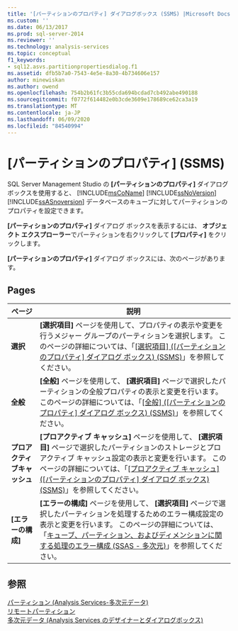 ```yaml
---
title: '[パーティションのプロパティ] ダイアログボックス (SSMS) |Microsoft Docs'
ms.custom: ''
ms.date: 06/13/2017
ms.prod: sql-server-2014
ms.reviewer: ''
ms.technology: analysis-services
ms.topic: conceptual
f1_keywords:
- sql12.asvs.partitionpropertiesdialog.f1
ms.assetid: dfb5b7a0-7543-4e5e-8a30-4b734606e157
author: minewiskan
ms.author: owend
ms.openlocfilehash: 754b2b61fc3b55cda694bcdad7cb492abe490188
ms.sourcegitcommit: f0772f614482e0b3cde3609e178689ce62ca3a19
ms.translationtype: MT
ms.contentlocale: ja-JP
ms.lasthandoff: 06/09/2020
ms.locfileid: "84540994"
---
```

# <a name="partition-properties-dialog-box-ssms"></a>[パーティションのプロパティ] (SSMS)
  SQL Server Management Studio の **[パーティションのプロパティ]** ダイアログ ボックスを使用すると、 [!INCLUDE[msCoName](../includes/msconame-md.md)] [!INCLUDE[ssNoVersion](../includes/ssnoversion-md.md)] [!INCLUDE[ssASnoversion](../includes/ssasnoversion-md.md)] データベースのキューブに対してパーティションのプロパティを設定できます。  
  
 **[パーティションのプロパティ]** ダイアログ ボックスを表示するには、 **オブジェクト エクスプローラー**でパーティションを右クリックして **[プロパティ]** をクリックします。  
  
 **[パーティションのプロパティ]** ダイアログ ボックスには、次のページがあります。  
  
## <a name="pages"></a>Pages  
  
|ページ|説明|  
|----------|-----------------|  
|**選択**|**[選択項目]** ページを使用して、プロパティの表示や変更を行うメジャー グループのパーティションを選択します。 このページの詳細については、「[[選択項目] &#40;[パーティションのプロパティ] ダイアログ ボックス&#41; &#40;SSMS&#41;](selection-partition-properties-dialog-box-ssms.md)」を参照してください。|  
|**全般**|**[全般]** ページを使用して、 **[選択項目]** ページで選択したパーティションの全般プロパティの表示と変更を行います。 このページの詳細については、「[[全般] &#40;[パーティションのプロパティ] ダイアログ ボックス&#41; &#40;SSMS&#41;](general-partition-properties-dialog-box-ssms.md)」を参照してください。|  
|**プロアクティブキャッシュ**|**[プロアクティブ キャッシュ]** ページを使用して、 **[選択項目]** ページで選択したパーティションのストレージとプロアクティブ キャッシュ設定の表示と変更を行います。 このページの詳細については、「[[プロアクティブ キャッシュ] &#40;[パーティションのプロパティ] ダイアログ ボックス&#41; &#40;SSMS&#41;](proactive-caching-partition-properties-dialog-box-ssms.md)」を参照してください。|  
|**[エラーの構成]**|**[エラーの構成]** ページを使用して、 **[選択項目]** ページで選択したパーティションを処理するためのエラー構成設定の表示と変更を行います。 このページの詳細については、「[キューブ、パーティション、およびディメンションに関する処理のエラー構成 &#40;SSAS - 多次元&#41;](multidimensional-models/error-configuration-for-cube-partition-and-dimension-processing.md)」を参照してください。|  
  
## <a name="see-also"></a>参照  
 [パーティション &#40;Analysis Services-多次元データ&#41;](multidimensional-models-olap-logical-cube-objects/partitions-analysis-services-multidimensional-data.md)   
 [リモートパーティション](multidimensional-models-olap-logical-cube-objects/partitions-remote-partitions.md)   
 [多次元データ &#40;Analysis Services のデザイナーとダイアログボックス&#41;](analysis-services-designers-and-dialog-boxes-multidimensional-data.md)  
  
  
